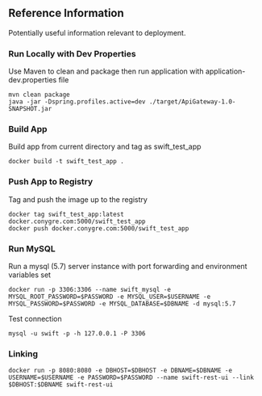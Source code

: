 ## Reference Information

Potentially useful information relevant to deployment.

### Run Locally with Dev Properties

Use Maven to clean and package then run application with application-dev.properties file

```
mvn clean package
java -jar -Dspring.profiles.active=dev ./target/ApiGateway-1.0-SNAPSHOT.jar
```

### Build App

Build app from current directory and tag as swift_test_app

```
docker build -t swift_test_app .
```

### Push App to Registry

Tag and push the image up to the registry

```
docker tag swift_test_app:latest docker.conygre.com:5000/swift_test_app
docker push docker.conygre.com:5000/swift_test_app
```

### Run MySQL

Run a mysql (5.7) server instance with port forwarding and environment variables set

```
docker run -p 3306:3306 --name swift_mysql -e MYSQL_ROOT_PASSWORD=$PASSWORD -e MYSQL_USER=$USERNAME -e MYSQL_PASSWORD=$PASSWORD -e MYSQL_DATABASE=$DBNAME -d mysql:5.7
```

Test connection

```
mysql -u swift -p -h 127.0.0.1 -P 3306
```

### Linking

```
docker run -p 8080:8080 -e DBHOST=$DBHOST -e DBNAME=$DBNAME -e USERNAME=$USERNAME -e PASSWORD=$PASSWORD --name swift-rest-ui --link $DBHOST:$DBNAME swift-rest-ui
```
